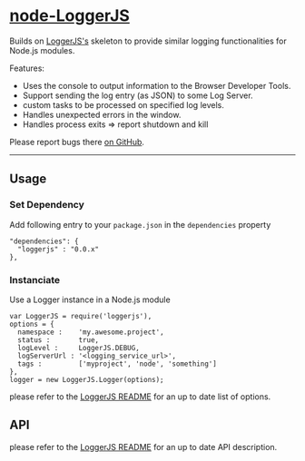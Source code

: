 # [node-LoggerJS](https://github.com/luscus/node-LoggerJS)

Builds on [LoggerJS's](https://github.com/luscus/LoggerJS) skeleton to provide similar logging functionalities for Node.js modules.


Features:

* Uses the console to output information to the Browser Developer Tools.
* Support sending the log entry (as JSON) to some Log Server.
* custom tasks to be processed on specified log levels.
* Handles unexpected errors in the window.
* Handles process exits => report shutdown and kill


Please report bugs there [on GitHub](https://github.com/luscus/node-LoggerJS/issues).


----------


## Usage

### Set Dependency

Add following entry to your `package.json` in the `dependencies` property

    "dependencies": {
      "loggerjs" : "0.0.x"
    },


### Instanciate

Use a Logger instance in a Node.js module

    var LoggerJS = require('loggerjs'),
    options = {
      namespace :    'my.awesome.project',
      status :       true,
      logLevel :     LoggerJS.DEBUG,
      logServerUrl : '<logging_service_url>',
      tags :         ['myproject', 'node', 'something']
    },
    logger = new LoggerJS.Logger(options);

please refer to the [LoggerJS README](https://github.com/luscus/LoggerJS/blob/master/README.md) for an up to date list of options.

## API

please refer to the [LoggerJS README](https://github.com/luscus/LoggerJS/blob/master/README.md) for an up to date API description.



